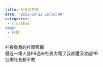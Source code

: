 ```yaml
---
title: 社長又在電
date: '2021-08-22 19:58:00'
categories:
 - frontEnd
tags:
 - 社團
---
```


社長負責的社團官網\
最近一堆人發PR過來社長太電了我都還沒收過PR\
扯爆社長都不教

